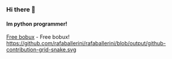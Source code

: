 ### Hi there 👋
#### Im python programmer!
[Free bobux](https://www.youtube.com/watch?v=dQw4w9WgXcQ) - Free bobux!
https://github.com/rafaballerini/rafaballerini/blob/output/github-contribution-grid-snake.svg
<!--
**SwenlyYT/SwenlyYT** is a ✨ _special_ ✨ repository because its `README.md` (this file) appears on your GitHub profile.

Here are some ideas to get you started:

- 🔭 I’m currently working on ...
- 🌱 I’m currently learning ...
- 👯 I’m looking to collaborate on ...
- 🤔 I’m looking for help with ...
- 💬 Ask me about ...
- 📫 How to reach me: ...
- 😄 Pronouns: ...
- ⚡ Fun fact: ...
-->
